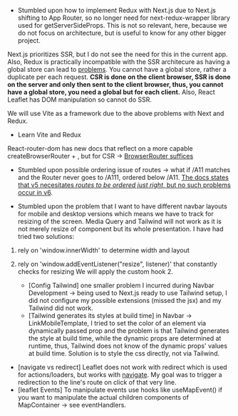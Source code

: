 - Stumbled upon how to implement Redux with Next.js due to Next.js shifting to App Router, so no longer need for next-redux-wrapper library used for getServerSideProps. This is not so relevant, here, because we do not focus on architecture, but is useful to know for any other bigger project.

Next.js prioritizes SSR, but I do not see the need for this in the current app. Also, Redux is practically incompatible with the SSR architecure as having a global store can lead to [problems](https://redux.js.org/usage/nextjs#the-app-router-architecture-and-redux). You cannot have a global store, rather a duplicate per each request. **CSR is done on the client browser, SSR is done on the server and only then sent to the client browser, thus, you cannot have a global store, you need a global but for each client.** Also, React Leaflet has DOM manipulation so cannot do SSR.

We will use Vite as a framework due to the above problems with Next and Redux.

- Learn Vite and Redux


React-router-dom has new docs that reflect on a more capable createBrowserRouter +  <RouterProvider router={router} />, but for CSR -> [BrowserRouter suffices](https://www.w3schools.com/react/react_router.asp) 

- Stumbled upon possible ordering issue of routes -> what if /A11 matches and the Router never goes to /A111, ordered below /A11.
[The docs states that v5 necesitates *routes to be ordered just right*, but no such problems occur in v6](https://reactrouter.com/en/main/start/faq#what-happened-to-regexp-routes-paths).

- Stumbled upon the problem that I want to have different navbar layouts for mobile and desktop versions which means we have to track for resizing of the screen. Media Query and Tailwind will not work as it is not merely resize of component but its whole presentation.
I have had tried two solutions:
1. rely on 'window.innerWidth' to determine width and layout
2. rely on 'window.addEventListener("resize", listener)' that constantly checks for resizing
We will apply the custom hook 2.

    - [Config Tailwind] one smaller problem I incurred during Navbar Development -> being used to Next.js ready to use Tailwind setup, I did not configure my possible extensions (missed the jsx) and my Tailwind did not work.
    - [Tailwind generates its styles at build time] in Navbar -> LinkMobileTemplate, I tried to set the color of an element via dynamically passed prop and the problem is that Tailwind generates the style at build time, while the dynamic props are determined at runtime, thus, Tailwind does not know of the dynamic props' values at build time. Solution is to style the css directly, not via Tailwind.

- [navigate vs redirect] Leaflet does not work with redirect which is used for actions/loaders, but works with [navigate](https://stackoverflow.com/questions/74413650/what-is-difference-between-usenavigate-and-redirect-in-react-route-v6). My goal was to trigger a redirection to the line's route on click of that very line. 
- [leaflet Events] To manipulate events use hooks like useMapEvent() if you want to manipulate the actual children components of MapContainer -> see eventHandlers.